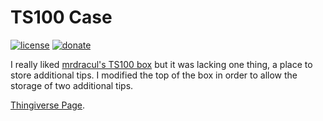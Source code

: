 # TS100 Case
[![license](https://img.shields.io/badge/license-CC%20--%20Attribution-brightgreen.svg)](https://creativecommons.org/licenses/by/3.0/us/)
[![donate](https://img.shields.io/badge/donate-PayPal-blue.svg)](https://paypal.me/pokeimon/5)

I really liked [mrdracul's TS100 box](https://www.thingiverse.com/thing:2055299) 
but it was lacking one thing, a place to store additional tips.
I modified the top of the box in order to allow the storage of two additional tips.

[Thingiverse Page](https://www.thingiverse.com/thing:2543551).